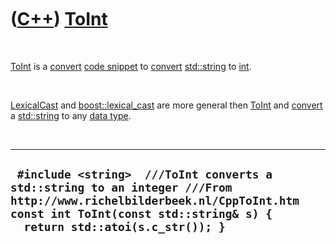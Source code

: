 



 

 

 

 

 

([C++](Cpp.htm)) [ToInt](CppToInt.htm)
======================================

 

[ToInt](CppToInt.htm) is a [convert](CppConvert.htm) [code
snippet](CppCodeSnippets.htm) to [convert](CppConvert.htm)
[std::string](CppString.htm) to [int](CppInt.htm).

 

[LexicalCast](CppLexicalCast.htm) and
[boost::lexical\_cast](CppLexical_cast.htm) are more general then
[ToInt](CppToInt.htm) and [convert](CppConvert.htm) a
[std::string](CppString.htm) to any [data type](CppDataType.htm).

 

  --------------------------------------------------------------------------------------------------------------------------------------------------------------------------------------------------
  ` #include <string>  ///ToInt converts a std::string to an integer ///From http://www.richelbilderbeek.nl/CppToInt.htm const int ToInt(const std::string& s) {   return std::atoi(s.c_str()); }`
  --------------------------------------------------------------------------------------------------------------------------------------------------------------------------------------------------

 

 

 

 

 





 



